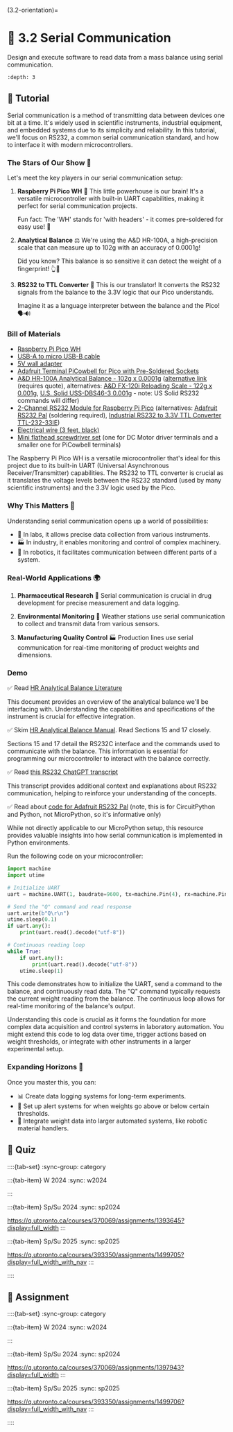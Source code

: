 
(3.2-orientation)=
# 🧩 3.2 Serial Communication

Design and execute software to read data from a mass balance using serial communication.

```{contents}
:depth: 3
```

## 🔰 Tutorial

Serial communication is a method of transmitting data between devices one bit at a time. It's widely used in scientific instruments, industrial equipment, and embedded systems due to its simplicity and reliability. In this tutorial, we'll focus on RS232, a common serial communication standard, and how to interface it with modern microcontrollers.

### The Stars of Our Show 🌟

Let's meet the key players in our serial communication setup:

1. **Raspberry Pi Pico WH** 🥧
   This little powerhouse is our brain! It's a versatile microcontroller with built-in UART capabilities, making it perfect for serial communication projects.

   Fun fact: The 'WH' stands for 'with headers' - it comes pre-soldered for easy use! 🔌

2. **Analytical Balance** ⚖️
   We're using the A&D HR-100A, a high-precision scale that can measure up to 102g with an accuracy of 0.0001g!

   Did you know? This balance is so sensitive it can detect the weight of a fingerprint! 👆💨

3. **RS232 to TTL Converter** 🔄
   This is our translator! It converts the RS232 signals from the balance to the 3.3V logic that our Pico understands.

   Imagine it as a language interpreter between the balance and the Pico! 🗣️🔊

### Bill of Materials
- [Raspberry Pi Pico WH](https://www.raspberrypi.com/products/raspberry-pi-pico/?variant=raspberry-pi-pico-wh)
- [USB-A to micro USB-B cable](https://www.digikey.ca/en/products/detail/stewart-connector/SC-2AMK003F/8544577)
- [5V wall adapter](https://www.digikey.ca/en/products/detail/phihong-usa/PSAA05A-050QL6-R/6560437)
- [Adafruit Terminal PiCowbell for Pico with Pre-Soldered Sockets](https://www.adafruit.com/product/5907)
- [A&D HR-100A Analytical Balance - 102g x 0.0001g](https://ceproducts.shop/collections/current-offerings/products/a-d-hr-100a-102g-x-0-0001g-analytical-balance) ([alternative link](https://weighing.andonline.com/product/galaxy-hr-series-balances/hr-100a?commerce_product=31) (requires quote), alternatives: [A&D FX-120i Reloading Scale - 122g x 0.001g](https://ceproducts.shop/collections/current-offerings/products/fx-120i-reloading-scale-122g-x-0-001g), [U.S. Solid USS-DBS46-3 0.001g](https://www.amazon.ca/U-S-Solid-Analytical-Precision-Laboratories/dp/B07V7SXFQB) - note: US Solid RS232 commands will differ)
- [2-Channel RS232 Module for Raspberry Pi Pico](https://www.waveshare.com/pico-2ch-rs232.htm) (alternatives: [Adafruit RS232 Pal](https://www.adafruit.com/product/5987) (soldering required), [Industrial RS232 to 3.3V TTL Converter TTL-232-33IE](https://www.serialcomm.com/serial_rs232_converters/rs232_rs485_to_ttl_converters/industrial_rs232_to_3.3v_ttl_converter/industrial_rs232_to_3v_ttl.product_general_info.aspx))
- [Electrical wire (3 feet, black)](https://www.digikey.ca/en/products/detail/cnc-tech/10981-18-1-2000-001-1-TD/17799168)
- [Mini flathead screwdriver set](https://www.amazon.ca/dp/B08QCT9NHY/) (one for DC Motor driver terminals and a smaller one for PiCowbell terminals)

The Raspberry Pi Pico WH is a versatile microcontroller that's ideal for this project due to its built-in UART (Universal Asynchronous Receiver/Transmitter) capabilities. The RS232 to TTL converter is crucial as it translates the voltage levels between the RS232 standard (used by many scientific instruments) and the 3.3V logic used by the Pico.

### Why This Matters 🤔

Understanding serial communication opens up a world of possibilities:

- 🔬 In labs, it allows precise data collection from various instruments.
- 🏭 In industry, it enables monitoring and control of complex machinery.
- 🤖 In robotics, it facilitates communication between different parts of a system.

### Real-World Applications 🌍

1. **Pharmaceutical Research** 💊
   Serial communication is crucial in drug development for precise measurement and data logging.

2. **Environmental Monitoring** 🌱
   Weather stations use serial communication to collect and transmit data from various sensors.

3. **Manufacturing Quality Control** 🏭
   Production lines use serial communication for real-time monitoring of product weights and dimensions.

### Demo

✅ Read [HR Analytical Balance Literature](https://weighing.andonline.com/sites/default/files/documents/HR-A_HR-AZ%20Lit_web.pdf)

This document provides an overview of the analytical balance we'll be interfacing with. Understanding the capabilities and specifications of the instrument is crucial for effective integration.

✅ Skim [HR Analytical Balance Manual](https://weighing.andonline.com/sites/default/files/documents/HR-A_HR-AZ_Manual.pdf). Read Sections 15 and 17 closely.

Sections 15 and 17 detail the RS232C interface and the commands used to communicate with the balance. This information is essential for programming our microcontroller to interact with the balance correctly.

✅ Read [this RS232 ChatGPT transcript](https://chatgpt.com/share/eb858762-b80f-4a4d-bd12-0a4a47f116f9)

This transcript provides additional context and explanations about RS232 communication, helping to reinforce your understanding of the concepts.

✅ Read about [code for Adafruit RS232 Pal](https://learn.adafruit.com/adafruit-rs232-pal/circuitpython-and-python) (note, this is for CircuitPython and Python, not MicroPython, so it's informative only)

While not directly applicable to our MicroPython setup, this resource provides valuable insights into how serial communication is implemented in Python environments.

Run the following code on your microcontroller:

```python
import machine
import utime

# Initialize UART
uart = machine.UART(1, baudrate=9600, tx=machine.Pin(4), rx=machine.Pin(5))

# Send the "Q" command and read response
uart.write(b"Q\r\n")
utime.sleep(0.1)
if uart.any():
    print(uart.read().decode("utf-8"))

# Continuous reading loop
while True:
    if uart.any():
        print(uart.read().decode("utf-8"))
    utime.sleep(1)
```

This code demonstrates how to initialize the UART, send a command to the balance, and continuously read data. The "Q" command typically requests the current weight reading from the balance. The continuous loop allows for real-time monitoring of the balance's output.

Understanding this code is crucial as it forms the foundation for more complex data acquisition and control systems in laboratory automation. You might extend this code to log data over time, trigger actions based on weight thresholds, or integrate with other instruments in a larger experimental setup.

### Expanding Horizons 🚀

Once you master this, you can:
- 📊 Create data logging systems for long-term experiments.
- 🚨 Set up alert systems for when weights go above or below certain thresholds.
- 🤖 Integrate weight data into larger automated systems, like robotic material handlers.

## 🚀 Quiz

::::{tab-set}
:sync-group: category

:::{tab-item} W 2024
:sync: w2024

:::

:::{tab-item} Sp/Su 2024
:sync: sp2024

https://q.utoronto.ca/courses/370069/assignments/1393645?display=full_width
:::

:::{tab-item} Sp/Su 2025
:sync: sp2025

https://q.utoronto.ca/courses/393350/assignments/1499705?display=full_width_with_nav
:::

::::

## 📄 Assignment

::::{tab-set}
:sync-group: category

:::{tab-item} W 2024
:sync: w2024

:::

:::{tab-item} Sp/Su 2024
:sync: sp2024

https://q.utoronto.ca/courses/370069/assignments/1397943?display=full_width
:::

:::{tab-item} Sp/Su 2025
:sync: sp2025

https://q.utoronto.ca/courses/393350/assignments/1499706?display=full_width_with_nav
:::

::::
